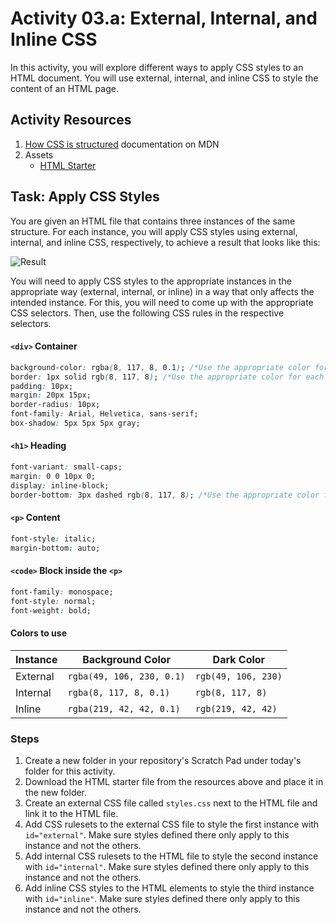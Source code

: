 # Activity 03.a: External, Internal, and Inline CSS

In this activity, you will explore different ways to apply CSS styles to an HTML document. You will use external, internal, and inline CSS to style the content of an HTML page.

## Activity Resources

1. [How CSS is structured](https://developer.mozilla.org/en-US/docs/Learn/CSS/First_steps/How_CSS_is_structured) documentation on MDN
2. Assets
   * [HTML Starter](files/index.html)

## Task: Apply CSS Styles

You are given an HTML file that contains three instances of the same structure. For each instance, you will apply CSS styles using external, internal, and inline CSS, respectively, to achieve a result that looks like this:

![Result](files/result.png)

You will need to apply CSS styles to the appropriate instances in the appropriate way (external, internal, or inline) in a way that only affects the intended instance. For this, you will need to come up with the appropriate CSS selectors. Then, use the following CSS rules in the respective selectors.  

#### `<div>` Container

```css
background-color: rgba(8, 117, 8, 0.1); /*Use the appropriate color for each instance*/
border: 1px solid rgb(8, 117, 8); /*Use the appropriate color for each instance*/
padding: 10px;
margin: 20px 15px;
border-radius: 10px;
font-family: Arial, Helvetica, sans-serif;
box-shadow: 5px 5px 5px gray;
```

#### `<h1>` Heading
  
```css
font-variant: small-caps;
margin: 0 0 10px 0;
display: inline-block;
border-bottom: 3px dashed rgb(8, 117, 8); /*Use the appropriate color for each instance*/
```

#### `<p>` Content

```css
font-style: italic;
margin-bottom: auto;
```

#### `<code>` Block inside the `<p>`

```css
font-family: monospace;
font-style: normal;
font-weight: bold;
```

#### Colors to use

Instance | Background Color          | Dark Color
-------- | ------------------------- | -------------------
External | `rgba(49, 106, 230, 0.1)` | `rgb(49, 106, 230)`
Internal | `rgba(8, 117, 8, 0.1)`    | `rgb(8, 117, 8)`
Inline   | `rgba(219, 42, 42, 0.1)`  | `rgb(219, 42, 42)`


### Steps

1. Create a new folder in your repository's Scratch Pad under today's folder for this activity.
2. Download the HTML starter file from the resources above and place it in the new folder.
3. Create an external CSS file called `styles.css` next to the HTML file and link it to the HTML file.
4. Add CSS rulesets to the external CSS file to style the first instance with `id="external"`. Make sure styles defined there only apply to this instance and not the others.
5. Add internal CSS rulesets to the HTML file to style the second instance with `id="internal"`. Make sure styles defined there only apply to this instance and not the others.
6. Add inline CSS styles to the HTML elements to style the third instance with `id="inline"`. Make sure styles defined there only apply to this instance and not the others.